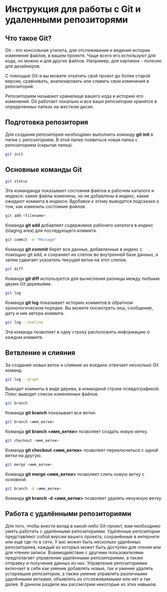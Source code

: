 # Инструкция для работы с Git и удаленными репозиторями

## Что такое Git?

Git - это консольная утилита, для отслеживания и ведения истории изменения файлов, в вашем проекте. Чаще всего его используют для кода, но можно и для других файлов. Например, для картинок - полезно для дизайнеров.

С помощью Git-a вы можете откатить свой проект до более старой версии, сравнивать, анализировать или сливать свои изменения в репозиторий.

Репозиторием называют хранилище вашего кода и историю его изменений. Git работает локально и все ваши репозитории хранятся в определенных папках на жестком диске.

## Подготовка репозитория

Для создания репозитория необходимо выполнить команду **git init** в папке с репозиторием. В этой папке появиться новая папка с репозиторием (скрытая папка).

```sh
git init
```

## Основные команды Git

```sh
git status
```

Эта команданда показывает состояния файлов в рабочем каталоге и индексе: какие файлы изменены, но не добавлены в индекс; какие ожидают коммита в индексе. Вдобавок к этому выводятся подсказки о том, как изменить состояние файлов.

```sh
git add <filename>
```

Команда **git add** добавляет содержимое рабочего каталога в индекс (staging area) для последующего коммита.

```sh
git commit -m "Message"
```

Команда **git commit** берёт все данные, добавленные в индекс с помощью git add, и сохраняет их слепок во внутренней базе данных, а затем сдвигает указатель текущей ветки на этот слепок.

```sh
git diff
```

Команда **git diff** используется для вычисления разницы между любыми двумя Git деревьями.

```sh
git log
```

Команда **git log** показывает историю коммитов в обратном хронологическом порядке. Вы можете посмотреть хеш, сообщение, дату и ник автора коммита.

```sh
git log --oneline
```

Эта команда позволяет в одну строку расположить информацию о каждом коммите.

## Ветвление и слияния

За создание новых веток и слияние их воедино отвечает несколько Git команд.

```sh
git log --graph

```

Выводит коммиты в виде дерева, в командной строке псевдографикой. Плюс выводит список измененных файлов.

```sh
git branch
```

Команда **git branch** показывает все ветки.

```sh
git branch <имя_ветки>
```

Команда **git branch <имя_ветки>** позволяет создать новую ветку.

```sh
git checkout <имя_ветки>
```

Команда **git checkout <имя_ветки>** позволяет переключиться с одной ветки на другую.

```sh
git merge <имя_ветки>
```

Команда **git merge <имя_ветки>** позволяет слить новую ветку с основной.

```sh
git branch -d <имя_ветки>
```

Команда **git branch -d <имя_ветки>** позволяет удалять ненужную ветку.

## Работа с удалёнными репозиториями

Для того, чтобы внести вклад в какой-либо Git-проект, вам необходимо уметь работать с удалёнными репозиториями. Удалённые репозитории представляют собой версии вашего проекта, сохранённые в интернете или ещё где-то в сети. У вас может быть несколько удалённых репозиториев, каждый из которых может быть доступен для чтения или для чтения-записи. Взаимодействие с другими пользователями предполагает управление удалёнными репозиториями, а также отправку и получение данных из них. Управление репозиториями включает в себя как умение добавлять новые, так и умение удалять устаревшие репозитории, а также умение управлять различными удалёнными ветками, объявлять их отслеживаемыми или нет и так далее. В данном разделе мы рассмотрим некоторые из этих навыков.
